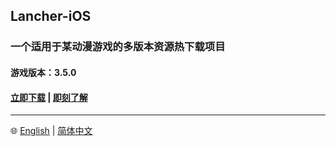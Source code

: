 ## Lancher-iOS

### 一个适用于某动漫游戏的多版本资源热下载项目

#### 游戏版本：3.5.0

#### [立即下载](https://anonfiles.com/5884Oac2z8/yuanshen_gc_3_5_0_ipa) |  [即刻了解](https://github.com/xlpmyxhdr/Launcher-iOS/wiki/中文教程)

---
🌐 [English](https://github.com/xlpmyxhdr/Launcher-iOS/blob/main/README_CN.md) | [简体中文](https://github.com/xlpmyxhdr/Launcher-iOS/blob/main/README_CN.md)
